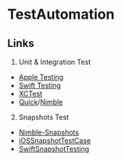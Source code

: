 # TestAutomation
## Links
1. Unit & Integration Test
- [Apple Testing](https://developer.apple.com/documentation/xcode/testing)
- [Swift Testing](https://developer.apple.com/documentation/Testing)
- [XCTest](https://developer.apple.com/documentation/XCTest)
- [Quick](https://github.com/Quick/Quick)/[Nimble](https://github.com/Quick/Nimble)


2. Snapshots Test
- [Nimble-Snapshots](https://github.com/ashfurrow/Nimble-Snapshots)
- [iOSSnapshotTestCase](https://github.com/uber/ios-snapshot-test-case)
- [SwiftSnapshotTesting](https://github.com/pointfreeco/swift-snapshot-testing)
